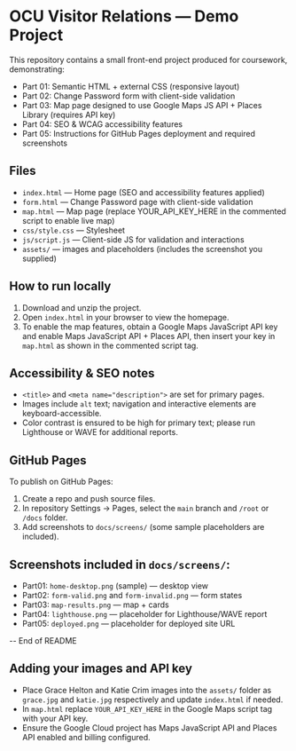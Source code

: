 # OCU Visitor Relations — Demo Project

This repository contains a small front-end project produced for coursework, demonstrating:

- Part 01: Semantic HTML + external CSS (responsive layout)
- Part 02: Change Password form with client-side validation
- Part 03: Map page designed to use Google Maps JS API + Places Library (requires API key)
- Part 04: SEO & WCAG accessibility features
- Part 05: Instructions for GitHub Pages deployment and required screenshots

## Files
- `index.html` — Home page (SEO and accessibility features applied)
- `form.html` — Change Password page with client-side validation
- `map.html` — Map page (replace YOUR_API_KEY_HERE in the commented script to enable live map)
- `css/style.css` — Stylesheet
- `js/script.js` — Client-side JS for validation and interactions
- `assets/` — images and placeholders (includes the screenshot you supplied)

## How to run locally
1. Download and unzip the project.
2. Open `index.html` in your browser to view the homepage.
3. To enable the map features, obtain a Google Maps JavaScript API key and enable Maps JavaScript API + Places API, then insert your key in `map.html` as shown in the commented script tag.

## Accessibility & SEO notes
- `<title>` and `<meta name="description">` are set for primary pages.
- Images include `alt` text; navigation and interactive elements are keyboard-accessible.
- Color contrast is ensured to be high for primary text; please run Lighthouse or WAVE for additional reports.

## GitHub Pages
To publish on GitHub Pages:
1. Create a repo and push source files.
2. In repository Settings → Pages, select the `main` branch and `/root` or `/docs` folder.
3. Add screenshots to `docs/screens/` (some sample placeholders are included).

## Screenshots included in `docs/screens/`:
- Part01: `home-desktop.png` (sample) — desktop view
- Part02: `form-valid.png` and `form-invalid.png` — form states
- Part03: `map-results.png` — map + cards
- Part04: `lighthouse.png` — placeholder for Lighthouse/WAVE report
- Part05: `deployed.png` — placeholder for deployed site URL

-- End of README


## Adding your images and API key

- Place Grace Helton and Katie Crim images into the `assets/` folder as `grace.jpg` and `katie.jpg` respectively and update `index.html` if needed.
- In `map.html` replace `YOUR_API_KEY_HERE` in the Google Maps script tag with your API key.
- Ensure the Google Cloud project has Maps JavaScript API and Places API enabled and billing configured.
